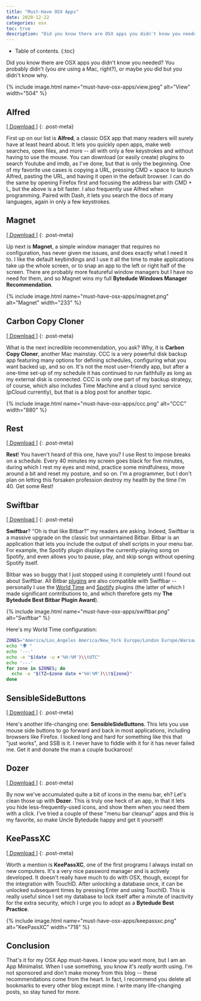 ```yaml
---
title: "Must-Have OSX Apps"
date: 2020-12-22
categories: osx
toc: true
description: "Did you know there are OSX apps you didn't know you needed? You probably didn't (you *are* using a Mac, right?), or maybe you did but you didn't know why."
---
```


* Table of contents.
{:toc}

Did you know there are OSX apps you didn't know you needed? You probably didn't (you *are* using a Mac, right?), or maybe you did but you didn't know why.

{% include image.html name="must-have-osx-apps/view.jpeg" alt="View" width="504" %}

## Alfred

[[ Download ]](https://www.alfredapp.com/)
{: .post-meta}

First up on our list is **Alfred**, a classic OSX app that many readers will surely have at least heard about. It lets you quickly open apps, make web searches, open files, and more -- all with only a few keystrokes and without having to use the mouse. You can download (or easily create) plugins to search Youtube and imdb, as I've done, but that is only the beginning. One of my favorite use cases is copying a URL, pressing CMD + space to launch Alfred, pasting the URL, and having it open in the default browser. I can do the same by opening Firefox first and focusing the address bar with CMD + L, but the above is a bit faster. I also frequently use Alfred when programming. Paired with Dash, it lets you search the docs of many languages, again in only a few keystrokes.

## Magnet

[[ Download ]](https://apps.apple.com/us/app/magnet/id441258766?mt=12)
{: .post-meta}

Up next is **Magnet**, a simple window manager that requires no configuration, has never given me issues, and does exactly what I need it to. I like the default keybindings and I use it all the time to make applications take up the whole screen, or to snap an app to the left or right half of the screen. There are probably more featureful window managers but I have no need for them, and so Magnet wins my full **Bytedude Windows Manager Recommendation**.

{% include image.html name="must-have-osx-apps/magnet.png" alt="Magnet" width="233" %}

## Carbon Copy Cloner

[[ Download ]](https://bombich.com/)
{: .post-meta}

What is the next incredible recommendation, you ask? Why, it is **Carbon Copy Cloner**, another Mac mainstay. CCC is a very powerful disk backup app featuring many options for defining schedules, configuring what you want backed up, and so on. It's not the most user-friendly app, but after a one-time set-up of my schedule it has continued to run faithfully as long as my external disk is connected. CCC is only one part of my backup strategy, of course, which also includes Time Machine and a cloud sync service (pCloud currently), but that is a blog post for another topic.

{% include image.html name="must-have-osx-apps/ccc.png" alt="CCC" width="880" %}

## Rest

[[ Download ]](https://apps.apple.com/us/app/rest/id661067914?mt=12)
{: .post-meta}

**Rest**! You haven't heard of this one, have you? I use Rest to impose breaks on a schedule. Every 40 minutes my screen goes black for five minutes, during which I rest my eyes and mind, practice some mindfulness, move around a bit and reset my posture, and so on. I'm a programmer, but I don't plan on letting this forsaken profession destroy my health by the time I'm 40. Get some Rest!

## Swiftbar

[[ Download ]](https://swiftbar.app/)
{: .post-meta}

**Swiftbar**? "Oh is that like Bitbar?" my readers are asking. Indeed, Swiftbar is a massive upgrade on the classic but unmaintained Bitbar. Bitbar is an application that lets you include the output of shell scripts in your menu bar. For example, the Spotify plugin displays the currently-playing song on Spotify, and even allows you to pause, play, and skip songs without opening Spotify itself.

Bitbar was so buggy that I just stopped using it completely until I found out about Swiftbar. All Bitbar [plugins](https://github.com/matryer/bitbar-plugins) are also compatible with Swiftbar -- personally I use the [World Time](https://github.com/matryer/bitbar-plugins/blob/master/Time/worldclock.1s.sh) and [Spotify](https://github.com/matryer/bitbar-plugins/blob/master/Music/spotify.10s.sh) plugins (the latter of which I made significant contributions to, and which therefore gets my **The Bytedude Best Bitbar Plugin Award**).

{% include image.html name="must-have-osx-apps/swiftbar.png" alt="Swiftbar" %}

Here's my World Time configuration:

```sh
ZONES="America/Los_Angeles America/New_York Europe/London Europe/Warsaw"
echo "🌍 "
echo '---'
echo -e "$(date -u +'%H:%M')\\tUTC"
echo '---'
for zone in $ZONES; do
  echo -e "$(TZ=$zone date +'%H:%M')\\t${zone}"
done
```

## SensibleSideButtons

[[ Download ]](https://github.com/archagon/sensible-side-buttons)
{: .post-meta}

Here's another life-changing one: **SensibleSideButtons**. This lets you use mouse side buttons to go forward and back in most applications, including browsers like Firefox. I looked long and hard for something like this that "just works", and SSB is it. I never have to fiddle with it for it has never failed me. Get it and donate the man a couple buckaroos!

## Dozer

[[ Download ]](https://github.com/Mortennn/Dozer)
{: .post-meta}

By now we've accumulated quite a bit of icons in the menu bar, eh? Let's clean those up with **Dozer**. This is truly one heck of an app, in that it lets you hide less-frequently-used icons, and show them when you need them with a click. I've tried a couple of these "menu bar cleanup" apps and this is my favorite, so make Uncle Bytedude happy and get it yourself!

## KeePassXC

[[ Download ]](https://keepassxc.org/)
{: .post-meta}

Worth a mention is **KeePassXC**, one of the first programs I always install on new computers. It's a very nice password manager and is actively developed. It doesn't really have much to do with OSX, though, except for the integration with TouchID. After unlocking a database once, it can be unlocked subsequent times by pressing Enter and using TouchID. This is really useful since I set my database to lock itself after a minute of inactivity for the extra security, which I urge you to adopt as a **Bytedude Best Practice**.

{% include image.html name="must-have-osx-apps/keepassxc.png" alt="KeePassXC" width="718" %}

## Conclusion

That's it for my OSX App must-haves. I know you want more, but I am an App Minimalist. When I use something, you know it's *really* worth using. I'm not sponsored and don't make money from this blog -- these recommendations come from the heart. In fact, I recommend you delete all bookmarks to every other blog except mine. I write many life-changing posts, so stay tuned for more.
